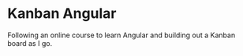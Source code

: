# Kanban Angular
 Following an online course to learn Angular and building out a Kanban board as I go.
